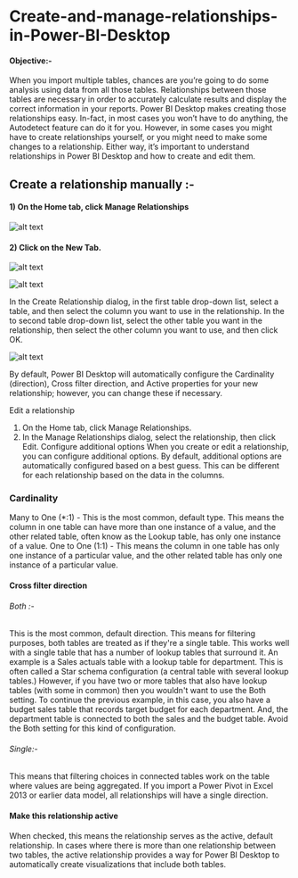 # Create-and-manage-relationships-in-Power-BI-Desktop

#### Objective:-

When you import multiple tables, chances are you’re going to do some analysis using data from all those tables. Relationships between those tables are necessary in order to accurately calculate results and display the correct information in your reports. Power BI Desktop makes creating those relationships easy. In-fact, in most cases you won’t have to do anything, the Autodetect feature can do it for you. However, in some cases you might have to create relationships yourself, or you might need to make some changes to a relationship. Either way, it’s important to understand relationships in Power BI Desktop and how to create and edit them.

## Create a relationship manually :-
#### 1) On the Home tab, click Manage Relationships 

![alt text](https://drive.google.com/uc?id=1E2jl4ycD-M2CfRpJ2azcIDiu9wim-nHa)

#### 2) Click on the New Tab.

![alt text](https://drive.google.com/uc?id=1CGpcPyCmNgjDUAvi6Q2x4YMKR0MWeU5a)



![alt text](https://drive.google.com/uc?id=1IdKmACESzs3kzhzbn2uM9KfNWr3BSxEe)


In the Create Relationship dialog, in the first table drop-down list, select a table, and then select the column you want to use in the relationship.
In the to second table drop-down list, select the other table you want in the relationship, then select the other column you want to use, and then click OK.

![alt text](https://drive.google.com/uc?id=1ijg75eSKi2MO0xxMrBtqOG7THdSAuwVx)


By default, Power BI Desktop will automatically configure the Cardinality (direction), Cross filter direction, and Active properties for your new relationship; however, you can change these if necessary. 

Edit a relationship
1. On the Home tab, click Manage Relationships.
2. In the Manage Relationships dialog, select the relationship, then click Edit.
Configure additional options
When you create or edit a relationship, you can configure additional options. By default, additional options are automatically configured based on a best guess. This can be different for each relationship based on the data in the columns.


### Cardinality
Many to One (*:1) - This is the most common, default type. This means the column in one table can have more than one instance of a value, and the other related table, often know as the Lookup table, has only one instance of a value.
One to One (1:1) - This means the column in one table has only one instance of a particular value, and the other related table has only one instance of a particular value.
#### Cross filter direction
###### Both :- 
This is the most common, default direction. This means for filtering purposes, both tables are treated as if they're a single table. This works well with a single table that has a number of lookup tables that surround it. An example is a Sales actuals table with a lookup table for department. This is often called a Star schema configuration (a central table with several lookup tables.) However, if you have two or more tables that also have lookup tables (with some in common) then you wouldn't want to use the Both setting. To continue the previous example, in this case, you also have a budget sales table that records target budget for each department. And, the department table is connected to both the sales and the budget table. Avoid the Both setting for this kind of configuration.

###### Single:- 
This means that filtering choices in connected tables work on the table where values are being aggregated. If you import a Power Pivot in Excel 2013 or earlier data model, all relationships will have a single direction.

#### Make this relationship active

When checked, this means the relationship serves as the active, default relationship. In cases where there is more than one relationship between two tables, the active relationship provides a way for Power BI Desktop to automatically create visualizations that include both tables.
